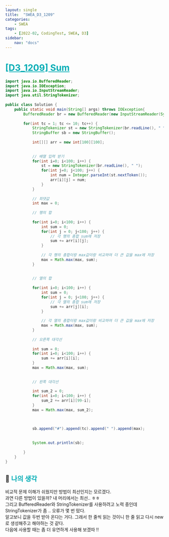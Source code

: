 ```yaml
---
layout: single
title:  "SWEA_D3_1209"
categories: 
    - SWEA
tags: 
    - [2022-02, CodingTest, SWEA, D3]
sidebar:
    nav: "docs"
---
```


# <b><a style="color:#00adb5" href="https://swexpertacademy.com/main/code/problem/problemDetail.do?contestProbId=AV13_BWKACUCFAYh" target=_blank>[D3_1209] Sum</a></b>

```java
import java.io.BufferedReader;
import java.io.IOException;
import java.io.InputStreamReader;
import java.util.StringTokenizer;
 
public class Solution {
    public static void main(String[] args) throws IOException{
        BufferedReader br = new BufferedReader(new InputStreamReader(System.in));
     
        for(int tc = 1; tc <= 10; tc++) {
            StringTokenizer st = new StringTokenizer(br.readLine(), " ");
            StringBuffer sb = new StringBuffer();
             
            int[][] arr = new int[100][100];
             
             
            // 배열 입력 받기
            for(int i=0; i<100; i++) {
                st = new StringTokenizer(br.readLine(), " ");
                for(int j=0; j<100; j++) {
                    int num = Integer.parseInt(st.nextToken());
                    arr[i][j] = num;
                }
            }
             
            // 최댓값
            int max = 0;
             
            // 행의 합
             
            for(int i=0; i<100; i++) {
                int sum = 0;
                for(int j = 0; j<100; j++) {
                    // 각 행의 총합 sum에 저장
                    sum += arr[i][j];
                }
                 
                // 각 행의 총합이랑 max값이랑 비교하여 더 큰 값을 max에 저장
                max = Math.max(max, sum);
            }
             
             
            // 열의 합
             
            for(int i=0; i<100; i++) {
                int sum = 0;
                for(int j = 0; j<100; j++) {
                    // 각 열의 총합 sum에 저장
                    sum += arr[j][i];
                }
                 
                // 각 열의 총합이랑 max값이랑 비교하여 더 큰 값을 max에 저장
                max = Math.max(max, sum);
            }
             
            // 오른쪽 대각선
             
            int sum = 0;
            for(int i=0; i<100; i++) {
                sum += arr[i][i];
            }
            max = Math.max(max, sum);
             
             
            // 왼쪽 대각선
             
            int sum_2 = 0;
            for(int i=0; i<100; i++) {
                sum_2 += arr[i][99-i];
            }
            max = Math.max(max, sum_2);
             
             
             
            sb.append("#").append(tc).append(" ").append(max);
 
             
            System.out.println(sb);
             
        }
    }
}
```


## 🤔 <b><a style="color:#00adb5">나의 생각</a></b>
비교적 문제 이해가 쉬웠지만 방법이 최선인지는 모르겠다.<br>
과연 다른 방법이 있을까? 내 머리에서는 최선.. ㅎㅎ<br>
그리고 BufferedReader와 StringTokenizer를 사용하려고 노력 중인데 StringTokenizer가 좀 .. 오류가 몇 번 떴다.<br>
알고보니 값을 두번 받아 온다는 거다. 그래서 한 줄씩 읽는 것이니 한 줄 읽고 다시 new 로 생성해주고 해야하는 것 같다.<br>
다음에 사용할 때는 좀 더 유연하게 사용해 보겠따 !!

